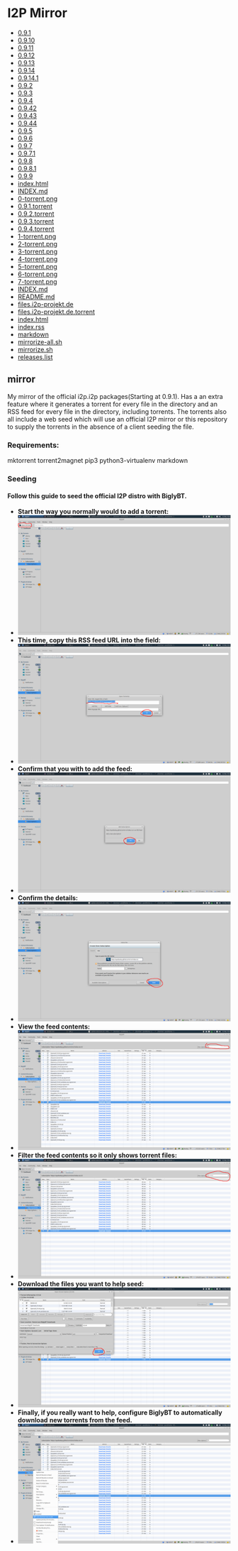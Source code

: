 I2P Mirror
==========

 - [0.9.1](/mirror/files.i2p-projekt.de/0.9.1)
 - [0.9.10](/mirror/files.i2p-projekt.de/0.9.10)
 - [0.9.11](/mirror/files.i2p-projekt.de/0.9.11)
 - [0.9.12](/mirror/files.i2p-projekt.de/0.9.12)
 - [0.9.13](/mirror/files.i2p-projekt.de/0.9.13)
 - [0.9.14](/mirror/files.i2p-projekt.de/0.9.14)
 - [0.9.14.1](/mirror/files.i2p-projekt.de/0.9.14.1)
 - [0.9.2](/mirror/files.i2p-projekt.de/0.9.2)
 - [0.9.3](/mirror/files.i2p-projekt.de/0.9.3)
 - [0.9.4](/mirror/files.i2p-projekt.de/0.9.4)
 - [0.9.42](/mirror/files.i2p-projekt.de/0.9.42)
 - [0.9.43](/mirror/files.i2p-projekt.de/0.9.43)
 - [0.9.44](/mirror/files.i2p-projekt.de/0.9.44)
 - [0.9.5](/mirror/files.i2p-projekt.de/0.9.5)
 - [0.9.6](/mirror/files.i2p-projekt.de/0.9.6)
 - [0.9.7](/mirror/files.i2p-projekt.de/0.9.7)
 - [0.9.7.1](/mirror/files.i2p-projekt.de/0.9.7.1)
 - [0.9.8](/mirror/files.i2p-projekt.de/0.9.8)
 - [0.9.8.1](/mirror/files.i2p-projekt.de/0.9.8.1)
 - [0.9.9](/mirror/files.i2p-projekt.de/0.9.9)
 - [index.html](/mirror/files.i2p-projekt.de/index.html)
 - [INDEX.md](/mirror/files.i2p-projekt.de/INDEX.md)
 - [0-torrent.png](/mirror/0-torrent.png)
 - [0.9.1.torrent](/mirror/0.9.1.torrent)
 - [0.9.2.torrent](/mirror/0.9.2.torrent)
 - [0.9.3.torrent](/mirror/0.9.3.torrent)
 - [0.9.4.torrent](/mirror/0.9.4.torrent)
 - [1-torrent.png](/mirror/1-torrent.png)
 - [2-torrent.png](/mirror/2-torrent.png)
 - [3-torrent.png](/mirror/3-torrent.png)
 - [4-torrent.png](/mirror/4-torrent.png)
 - [5-torrent.png](/mirror/5-torrent.png)
 - [6-torrent.png](/mirror/6-torrent.png)
 - [7-torrent.png](/mirror/7-torrent.png)
 - [INDEX.md](/mirror/INDEX.md)
 - [README.md](/mirror/README.md)
 - [files.i2p-projekt.de](/mirror/files.i2p-projekt.de)
 - [files.i2p-projekt.de.torrent](/mirror/files.i2p-projekt.de.torrent)
 - [index.html](/mirror/index.html)
 - [index.rss](/mirror/index.rss)
 - [markdown](/mirror/markdown)
 - [mirrorize-all.sh](/mirror/mirrorize-all.sh)
 - [mirrorize.sh](/mirror/mirrorize.sh)
 - [releases.list](/mirror/releases.list)

mirror
------


My mirror of the official i2p.i2p packages(Starting at 0.9.1). Has a an extra
feature where it generates a torrent for every file in the directory and an RSS
feed for every file in the directory, including torrents. The torrents also
all include a web seed which will use an official I2P mirror or this repository
to supply the torrents in the absence of a client seeding the file.

### Requirements:

mktorrent
torrent2magnet
pip3
python3-virtualenv
markdown

### Seeding

#### Follow this guide to seed the official I2P distro with BiglyBT.

- **Start the way you normally would to add a torrent:**
 - ![Start adding the torrent](0-torrent.png)
- **This time, copy this RSS feed URL into the field:**
 - ![Copy the RSS feed URL](1-torrent.png)
- **Confirm that you with to add the feed:**
 - ![Add the Feed](2-torrent.png)
- **Confirm the details:**
 - ![Confirm the details](3-torrent.png)
- **View the feed contents:**
 - ![View the feed contents](4-torrent.png)
- **Filter the feed contents so it only shows torrent files:**
 - ![filter the feed contents](5-torrent.png)
- **Download the files you want to help seed:**
 - ![Download some files](6-torrent.png)
- **Finally, if you really want to help, configure BiglyBT to automatically download**
  **new torrents from the feed.**
 - ![Auto-download the feed contents](7-torrent.png)